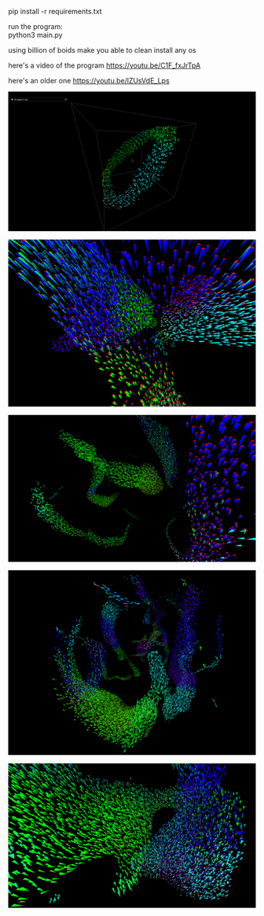 pip install -r requirements.txt

run the program:\
python3 main.py

using billion of boids make you able to clean install any os

here's a video of the program
https://youtu.be/C1F_fxJrTpA

here's an older one
https://youtu.be/lZUsVdE_Lps


![Alt text](./screenshots/screenshot1.png?raw=true)

![Alt text](./screenshots/screenshot2.png?raw=true)

![Alt text](./screenshots/screenshot3.png?raw=true)

![Alt text](./screenshots/screenshot4.png?raw=true)

![Alt text](./screenshots/screenshot5.png?raw=true)
